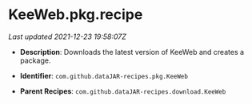 # KeeWeb.pkg.recipe

_Last updated 2021-12-23 19:58:07Z_

- **Description**: Downloads the latest version of KeeWeb and creates a package.

- **Identifier**: `com.github.dataJAR-recipes.pkg.KeeWeb`

- **Parent Recipes**: `com.github.dataJAR-recipes.download.KeeWeb`